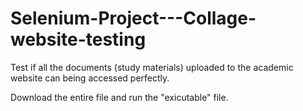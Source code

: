 # Selenium-Project---Collage-website-testing
Test if all the documents (study materials) uploaded to the academic website can being accessed perfectly.

Download the entire file and run the "exicutable" file.
